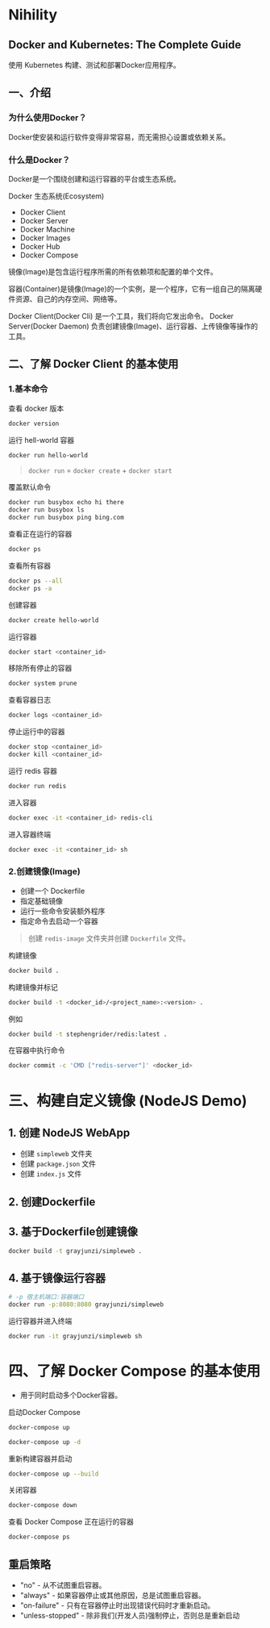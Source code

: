 # Nihility

Docker and Kubernetes: The Complete Guide
---

使用 Kubernetes 构建、测试和部署Docker应用程序。


## 一、介绍

### 为什么使用Docker？

Docker使安装和运行软件变得非常容易，而无需担心设置或依赖关系。

### 什么是Docker？

Docker是一个围绕创建和运行容器的平台或生态系统。

Docker 生态系统(Ecosystem)

- Docker Client
- Docker Server
- Docker Machine
- Docker Images
- Docker Hub
- Docker Compose 

镜像(Image)是包含运行程序所需的所有依赖项和配置的单个文件。

容器(Container)是镜像(Image)的一个实例，是一个程序，它有一组自己的隔离硬件资源、自己的内存空间、网络等。

Docker Client(Docker Cli) 是一个工具，我们将向它发出命令。
Docker Server(Docker Daemon) 负责创建镜像(Image)、运行容器、上传镜像等操作的工具。

## 二、了解 Docker Client 的基本使用

### 1.基本命令

查看 docker 版本
```bash
docker version
```

运行 hell-world 容器
```bash
docker run hello-world
```

> `docker run` = `docker create` + `docker start`

覆盖默认命令
```bash
docker run busybox echo hi there
docker run busybox ls
docker run busybox ping bing.com
```

查看正在运行的容器
```bash
docker ps 
```

查看所有容器
```bash
docker ps --all
docker ps -a
```

创建容器
```bash
docker create hello-world
```

运行容器
```bash
docker start <container_id>
```

移除所有停止的容器
```bash
docker system prune 
```

查看容器日志
```bash
docker logs <container_id> 
```

停止运行中的容器
```bash
docker stop <container_id>
docker kill <container_id>
```

运行 redis 容器
```bash
docker run redis
```

进入容器
```bash
docker exec -it <container_id> redis-cli
```

进入容器终端
```bash
docker exec -it <container_id> sh
```

### 2.创建镜像(Image)

- 创建一个 Dockerfile
- 指定基础镜像
- 运行一些命令安装额外程序
- 指定命令去启动一个容器

> 创建 `redis-image` 文件夹并创建 `Dockerfile` 文件。

构建镜像
```bash
docker build .
```
构建镜像并标记
```bash
docker build -t <docker_id>/<project_name>:<version> .
```
例如
```bash
docker build -t stephengrider/redis:latest .
```

在容器中执行命令
```bash
docker commit -c 'CMD ["redis-server"]' <docker_id>
```


# 三、构建自定义镜像 (NodeJS Demo)

## 1. 创建 NodeJS WebApp

- 创建 `simpleweb` 文件夹
- 创建 `package.json` 文件
- 创建 `index.js` 文件

## 2. 创建Dockerfile

## 3. 基于Dockerfile创建镜像

```bash
docker build -t grayjunzi/simpleweb .
```

## 4. 基于镜像运行容器

```bash
# -p 宿主机端口:容器端口
docker run -p:8080:8080 grayjunzi/simpleweb
```

运行容器并进入终端
```bash
docker run -it grayjunzi/simpleweb sh
```


# 四、了解 Docker Compose 的基本使用

- 用于同时启动多个Docker容器。

启动Docker Compose
```bash
docker-compose up 
```

```bash
docker-compose up -d
```

重新构建容器并启动
```bash
docker-compose up --build
```

关闭容器
```bash
docker-compose down
```

查看 Docker Compose 正在运行的容器
```bash
docker-compose ps
```

## 重启策略

- "no" - 从不试图重启容器。
- "always" - 如果容器停止或其他原因，总是试图重启容器。
- "on-failure" - 只有在容器停止时出现错误代码时才重新启动。
- "unless-stopped" - 除非我们(开发人员)强制停止，否则总是重新启动